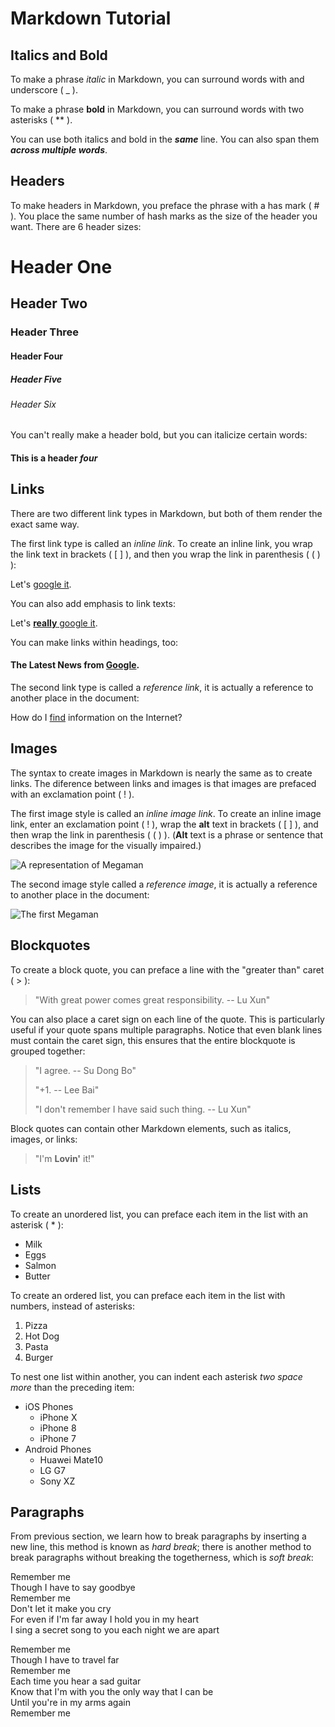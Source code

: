 # Markdown Tutorial

## Italics and Bold
To make a phrase _italic_ in Markdown, you can surround words with and underscore ( _ ).

To make a phrase **bold** in Markdown, you can surround words with two asterisks ( ** ).

You can use both italics and bold in the **_same_** line. You can also span them **_across multiple words_**.

## Headers
To make headers in Markdown, you preface the phrase with a has mark ( # ). You place the same number of hash marks as the size of the header you want. There are 6 header sizes:

# Header One
## Header Two
### Header Three
#### Header Four
##### Header Five
###### Header Six

You can't really make a header bold, but you can italicize certain words:

#### This is a header _four_

## Links
There are two different link types in Markdown, but both of them render the exact same way.

The first link type is called an _inline link_. To create an inline link, you wrap the link text in brackets ( [ ] ), and then you wrap the link in parenthesis ( ( ) ):

Let's [google it](www.google.com).

You can also add emphasis to link texts:

Let's [**really** google it](www.google.com).

You can make links within headings, too:

#### The Latest News from [Google](www.google.com).

The second link type is called a _reference link_, it is actually a reference to another place in the document:

How do I [find][google] information on the Internet?

[google]: www.google.com

## Images
The syntax to create images in Markdown is nearly the same as to create links. The diference between links and images is that images are prefaced with an exclamation point ( ! ).

The first image style is called an _inline image link_. To create an inline image link, enter an exclamation point ( ! ), wrap the **alt** text in brackets ( [ ] ), and then wrap the link in parenthesis ( ( ) ). (**Alt** text is a phrase or sentence that describes the image for the visually impaired.)

![A representation of Megaman](https://octodex.github.com/images/megacat-2.png)

The second image style called a _reference image_, it is actually a reference to another place in the document:

![The first Megaman][First Megaman]

[First Megaman]: https://octodex.github.com/images/megacat.jpg

## Blockquotes
To create a block quote, you can preface a line with the "greater than" caret ( > ):

> "With great power comes great responsibility. -- Lu Xun"

You can also place a caret sign on each line of the quote. This is particularly useful if your quote spans multiple paragraphs. Notice that even blank lines must contain the caret sign, this ensures that the entire blockquote is grouped together:
>
> "I agree. -- Su Dong Bo"
>
> "+1. -- Lee Bai"
>
> "I don't remember I have said such thing. -- Lu Xun"

Block quotes can contain other Markdown elements, such as italics, images, or links:

> "I'm **Lovin'** it!"

## Lists
To create an unordered list, you can preface each item in the list with an asterisk ( * ):

* Milk
* Eggs
* Salmon
* Butter

To create an ordered list, you can preface each item in the list with numbers, instead of asterisks:

1. Pizza
2. Hot Dog
3. Pasta
4. Burger

To nest one list within another, you can indent each asterisk _two space more_ than the preceding item:

* iOS Phones
  * iPhone X
  * iPhone 8
  * iPhone 7
* Android Phones
  * Huawei Mate10
  * LG G7
  * Sony XZ
 
## Paragraphs
From previous section, we learn how to break paragraphs by inserting a new line, this method is known as _hard break_; there is another method to break paragraphs without breaking the togetherness, which is _soft break_:

Remember me  
Though I have to say goodbye  
Remember me  
Don't let it make you cry  
For even if I'm far away I hold you in my heart  
I sing a secret song to you each night we are apart

Remember me  
Though I have to travel far  
Remember me  
Each time you hear a sad guitar  
Know that I'm with you the only way that I can be  
Until you're in my arms again  
Remember me
